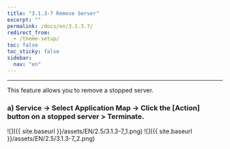 ```yaml
---
title: "3.1.3-7 Remove Server"
excerpt: ""
permalink: /docs/en/3.1.3.7/
redirect_from:
  - /theme-setup/
toc: false
toc_sticky: false
sidebar:
  nav: "en"
---
```



---

This feature allows you to remove a stopped server.

### a\) Service → Select Application Map → Click the [Action] button on a stopped server > Terminate.
![]({{ site.baseurl }}/assets/EN/2.5/3.1.3-7_1.png)
![]({{ site.baseurl }}/assets/EN/2.5/3.1.3-7_2.png)
